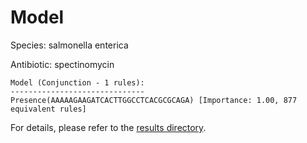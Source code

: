 
# Model

Species: salmonella enterica

Antibiotic: spectinomycin

```
Model (Conjunction - 1 rules):
------------------------------
Presence(AAAAAGAAGATCACTTGGCCTCACGCGCAGA) [Importance: 1.00, 877 equivalent rules]

```

For details, please refer to the [results directory](../../../../../results/scm_b/salmonella%20enterica/spectinomycin/repeat_6/).

